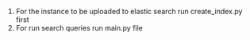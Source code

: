 1. For the instance to be uploaded to elastic search run create_index.py first
2. For run search queries run main.py file 
